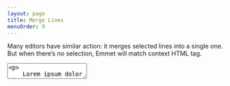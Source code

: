 ```yaml
---
layout: page
title: Merge Lines
menuOrder: 9
---
```

Many editors have similar action: it merges selected lines into a single one. But when there’s no selection, Emmet will match context HTML tag.

<textarea class="movie-def">
&lt;p&gt;
	Lorem ipsum dolor sit amet.
	|Officiis animi consequuntur iure.
	Ea asperiores aperiam non necessitatibus?
	Expedita iusto cupiditate eum esse
&lt;/p&gt;
~~~
run: emmet.merge_lines ::: “Merge Lines” (Shift-Cmd-M)
</textarea>
